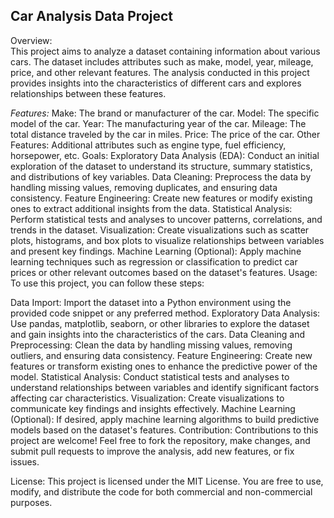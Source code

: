 ## **Car Analysis Data Project**



Overview:
<br />
This project aims to analyze a dataset containing information about various cars. The dataset includes attributes such as make, model, year, mileage, price, and other relevant features. The analysis conducted in this project provides insights into the characteristics of different cars and explores relationships between these features.
<br />

*Features:*
Make: The brand or manufacturer of the car.
Model: The specific model of the car.
Year: The manufacturing year of the car.
Mileage: The total distance traveled by the car in miles.
Price: The price of the car.
Other Features: Additional attributes such as engine type, fuel efficiency, horsepower, etc.
Goals:
Exploratory Data Analysis (EDA): Conduct an initial exploration of the dataset to understand its structure, summary statistics, and distributions of key variables.
Data Cleaning: Preprocess the data by handling missing values, removing duplicates, and ensuring data consistency.
Feature Engineering: Create new features or modify existing ones to extract additional insights from the data.
Statistical Analysis: Perform statistical tests and analyses to uncover patterns, correlations, and trends in the dataset.
Visualization: Create visualizations such as scatter plots, histograms, and box plots to visualize relationships between variables and present key findings.
Machine Learning (Optional): Apply machine learning techniques such as regression or classification to predict car prices or other relevant outcomes based on the dataset's features.
Usage:
To use this project, you can follow these steps:

Data Import: Import the dataset into a Python environment using the provided code snippet or any preferred method.
Exploratory Data Analysis: Use pandas, matplotlib, seaborn, or other libraries to explore the dataset and gain insights into the characteristics of the cars.
Data Cleaning and Preprocessing: Clean the data by handling missing values, removing outliers, and ensuring data consistency.
Feature Engineering: Create new features or transform existing ones to enhance the predictive power of the model.
Statistical Analysis: Conduct statistical tests and analyses to understand relationships between variables and identify significant factors affecting car characteristics.
Visualization: Create visualizations to communicate key findings and insights effectively.
Machine Learning (Optional): If desired, apply machine learning algorithms to build predictive models based on the dataset's features.
Contribution:
Contributions to this project are welcome! Feel free to fork the repository, make changes, and submit pull requests to improve the analysis, add new features, or fix issues.

License:
This project is licensed under the MIT License. You are free to use, modify, and distribute the code for both commercial and non-commercial purposes.
